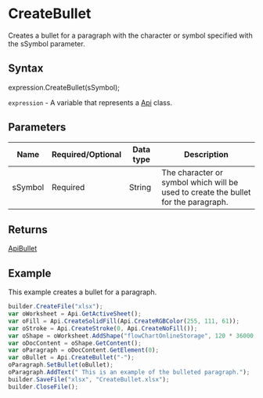 # CreateBullet

Creates a bullet for a paragraph with the character or symbol specified with the sSymbol parameter.

## Syntax

expression.CreateBullet(sSymbol);

`expression` - A variable that represents a [Api](../Api.md) class.

## Parameters

| **Name** | **Required/Optional** | **Data type** | **Description** |
| ------------- | ------------- | ------------- | ------------- |
| sSymbol | Required | String | The character or symbol which will be used to create the bullet for the paragraph. |

## Returns

[ApiBullet](../../ApiBullet/ApiBullet.md)

## Example

This example creates a bullet for a paragraph.

```javascript
builder.CreateFile("xlsx");
var oWorksheet = Api.GetActiveSheet();
var oFill = Api.CreateSolidFill(Api.CreateRGBColor(255, 111, 61));
var oStroke = Api.CreateStroke(0, Api.CreateNoFill());
var oShape = oWorksheet.AddShape("flowChartOnlineStorage", 120 * 36000, 35 * 36000, oFill, oStroke, 0, 2 * 36000, 0, 3 * 36000);
var oDocContent = oShape.GetContent();
var oParagraph = oDocContent.GetElement(0);
var oBullet = Api.CreateBullet("-");
oParagraph.SetBullet(oBullet);
oParagraph.AddText(" This is an example of the bulleted paragraph.");
builder.SaveFile("xlsx", "CreateBullet.xlsx");
builder.CloseFile();
```